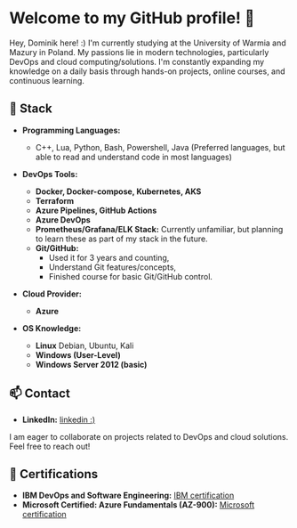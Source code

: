 # Welcome to my GitHub profile! 👋

Hey, Dominik here! :)
I'm currently studying at the University of Warmia and Mazury in Poland. My passions lie in modern technologies, particularly DevOps and cloud computing/solutions. I'm constantly expanding my knowledge on a daily basis through hands-on projects, online courses, and continuous learning.

## 🔧 Stack

- **Programming Languages:** 
  - C++, Lua, Python, Bash, Powershell, Java (Preferred languages, but able to read and understand code in most languages)

- **DevOps Tools:** 
  - **Docker, Docker-compose, Kubernetes, AKS**
  - **Terraform**
  - **Azure Pipelines, GitHub Actions**
  - **Azure DevOps**
  - **Prometheus/Grafana/ELK Stack:** Currently unfamiliar, but planning to learn these as part of my stack in the future.
  - **Git/GitHub:**  
    - Used it for 3 years and counting,
    - Understand Git features/concepts,
    - Finished course for basic Git/GitHub control.
   
- **Cloud Provider:**  
  - **Azure**
    
- **OS Knowledge:** 
  - **Linux** Debian, Ubuntu, Kali
  - **Windows (User-Level)**
  - **Windows Server 2012 (basic)**


## 📫 Contact

- **LinkedIn:** [linkedin :)](https://www.linkedin.com/in/dominiksmolinski3/)

I am eager to collaborate on projects related to DevOps and cloud solutions. Feel free to reach out!

## 📜 Certifications
- **IBM DevOps and Software Engineering:** [IBM certification](https://www.coursera.org/account/accomplishments/professional-cert/R6APNLIZM4BN)
- **Microsoft Certified: Azure Fundamentals (AZ-900):** [Microsoft certification]([https://www.coursera.org/account/accomplishments/professional-cert/R6APNLIZM4BN](https://learn.microsoft.com/api/credentials/share/en-us/DominikSmoliski-2756/6FFC378D47ABD14C?sharingId=90827C4784344D35))
  
